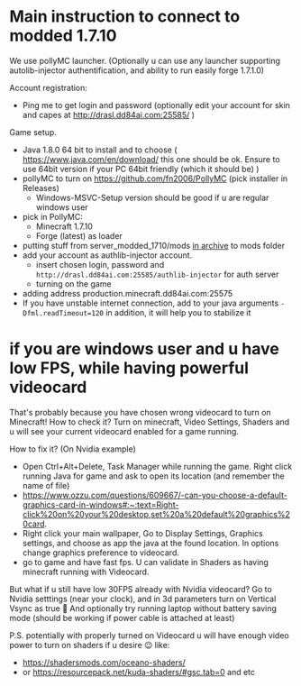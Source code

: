 # Main instruction to connect to modded 1.7.10

We use pollyMC launcher. (Optionally u can use any launcher supporting autolib-injector authentification, and ability to run easily forge 1.7.1.0)

Account registration:
- Ping me to get login and password (optionally edit your account for skin and capes at http://drasl.dd84ai.com:25585/ )

Game setup.
- Java 1.8.0 64 bit to install and to choose ( https://www.java.com/en/download/ this one should be ok. Ensure to use 64bit version if your PC 64bit friendly (which it should be) )
- pollyMC to turn on https://github.com/fn2006/PollyMC  (pick installer in Releases)
    - Windows-MSVC-Setup version should be good if u are regular windows user
- pick in PollyMC:
    - Minecraft 1.7.10
    - Forge (latest) as loader
- putting stuff from server_modded_1710/mods [in archive](https://github.com/darklab8/infra-game-servers/archive/refs/heads/master.zip) to mods folder 
- add your account as authlib-injector account.
    - insert chosen login, password and `http://drasl.dd84ai.com:25585/authlib-injector` for auth server
    - turning on the game
- adding address production.minecraft.dd84ai.com:25575
- If you have unstable internet connection, add to your java arguments `-Dfml.readTimeout=120` in addition, it will help you to stabilize it

# if you are windows user and u have low FPS, while having powerful videocard

That's probably because you have chosen wrong videocard to turn on Minecraft!
How to check it?
Turn on minecraft, Video Settings, Shaders and u will see your current videocard enabled for a game running.

How to fix it? (On Nvidia example)
- Open Ctrl+Alt+Delete, Task Manager while running the game. Right click running Java for game and ask to open its location (and remember the name of file) 
- https://www.ozzu.com/questions/609667/-can-you-choose-a-default-graphics-card-in-windows#:~:text=Right-click%20on%20your%20desktop,set%20a%20default%20graphics%20card.
- Right click your main wallpaper, Go to Display Settings, Graphics settings, and choose as app the java at the found location. In options change graphics preference to videocard.
- go to game and have fast fps. U can validate in Shaders as having minecraft running with Videocard.

But what if u still have low 30FPS already with Nvidia videocard?
Go to Nvidia setttings (near your clock), and in 3d parameters turn on Vertical Vsync as true 🙂
And optionally try running laptop without battery saving mode (should be working if power cable is attached at least)

P.S. potentially with properly turned on Videocard u will have enough video power to turn on shaders if u desire 😉 like:
- https://shadersmods.com/oceano-shaders/
- or https://resourcepack.net/kuda-shaders/#gsc.tab=0
and etc 
